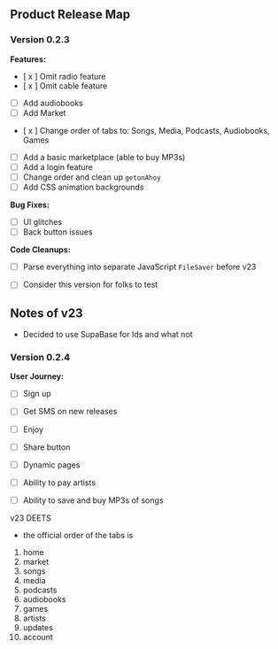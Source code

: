 ## Product Release Map

### Version 0.2.3

**Features:**
- [ x ] Omit radio feature
- [ x ] Omit cable feature
- [ ] Add audiobooks
- [ ] Add Market
- [ x ] Change order of tabs to: Songs, Media, Podcasts, Audiobooks, Games
- [ ] Add a basic marketplace (able to buy MP3s)
- [ ] Add a login feature
- [ ] Change order and clean up `getonAhoy`
- [ ] Add CSS animation backgrounds

**Bug Fixes:**
- [ ] UI glitches
- [ ] Back button issues

**Code Cleanups:**
- [ ] Parse everything into separate JavaScript `FileSaver` before v23
- [ ] Consider this version for folks to test


## Notes of v23
- Decided to use SupaBase for Ids and what not 

### Version 0.2.4

**User Journey:**
- [ ] Sign up
- [ ] Get SMS on new releases
- [ ] Enjoy
- [ ] Share button
- [ ] Dynamic pages
- [ ] Ability to pay artists
- [ ] Ability to save and buy MP3s of songs




v23 DEETS
- the official order of the tabs is

1. home
2. market
3. songs
4. media
5. podcasts
6. audiobooks
7. games
8. artists
9. updates
10. account
